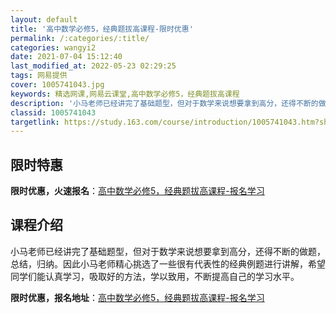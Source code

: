 ```yaml
---
layout: default
title: '高中数学必修5，经典题拔高课程-限时优惠'
permalink: /:categories/:title/
categories: wangyi2
date: 2021-07-04 15:12:40
last_modified_at: 2022-05-23 02:29:25
tags: 网易提供
cover: 1005741043.jpg
keywords: 精选网课,网易云课堂,高中数学必修5，经典题拔高课程
description: '小马老师已经讲完了基础题型，但对于数学来说想要拿到高分，还得不断的做题，总结，归纳。因此小马老师精心挑选了一些很有代表性'
classid: 1005741043
targetlink: https://study.163.com/course/introduction/1005741043.htm?share=1&shareId=1025206652&utm_campaign=share&utm_medium=iphoneShare&utm_source=&utm_u=1025206652
---
```


## 限时特惠

**限时优惠，火速报名**：[高中数学必修5，经典题拔高课程-报名学习](https://study.163.com/course/introduction/1005741043.htm?share=1&shareId=1025206652&utm_campaign=share&utm_medium=iphoneShare&utm_source=&utm_u=1025206652)

## 课程介绍

小马老师已经讲完了基础题型，但对于数学来说想要拿到高分，还得不断的做题，总结，归纳。因此小马老师精心挑选了一些很有代表性的经典例题进行讲解，希望同学们能认真学习，吸取好的方法，学以致用，不断提高自己的学习水平。

**限时优惠，报名地址**：[高中数学必修5，经典题拔高课程-报名学习](https://study.163.com/course/introduction/1005741043.htm?share=1&shareId=1025206652&utm_campaign=share&utm_medium=iphoneShare&utm_source=&utm_u=1025206652)

